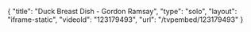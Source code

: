 {
    "title": "Duck Breast Dish -  Gordon Ramsay",
    "type": "solo",
    "layout": "iframe-static",
    "videoId": "123179493",
    "url": "\/tvpembed\/123179493"
}
